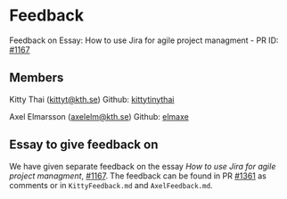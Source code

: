 # Feedback
Feedback on Essay: How to use Jira for agile project managment - PR ID: [#1167](https://github.com/KTH/devops-course/pull/1167)

## Members

Kitty Thai (kittyt@kth.se)
Github: [kittytinythai](https://github.com/kittytinythai)

Axel Elmarsson (axelelm@kth.se)
Github: [elmaxe](https://github.com/elmaxe)

## Essay to give feedback on

We have given separate feedback on the essay *How to use Jira for agile project managment*, [#1167](https://github.com/KTH/devops-course/pull/1167). The feedback can be found in PR [#1361](https://github.com/KTH/devops-course/pull/1167) as comments or in `KittyFeedback.md` and `AxelFeedback.md`.
